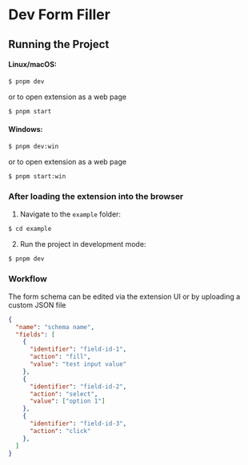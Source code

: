 # Dev Form Filler

## Running the Project

#### Linux/macOS:

```bash
$ pnpm dev
```

or to open extension as a web page

```bash
$ pnpm start
```

#### Windows:

```bash
$ pnpm dev:win
```

or to open extension as a web page

```bash
$ pnpm start:win
```

### After loading the extension into the browser

1. Navigate to the `example` folder:

```bash
$ cd example
```

2. Run the project in development mode:

```bash
$ pnpm dev
```

### Workflow

The form schema can be edited via the extension UI or by uploading a custom JSON file

```json
{
  "name": "schema name",
  "fields": [
    {
      "identifier": "field-id-1",
      "action": "fill",
      "value": "test input value"
    },
    {
      "identifier": "field-id-2",
      "action": "select",
      "value": ["option 1"]
    },
    {
      "identifier": "field-id-3",
      "action": "click"
    },
  ]
}

```

